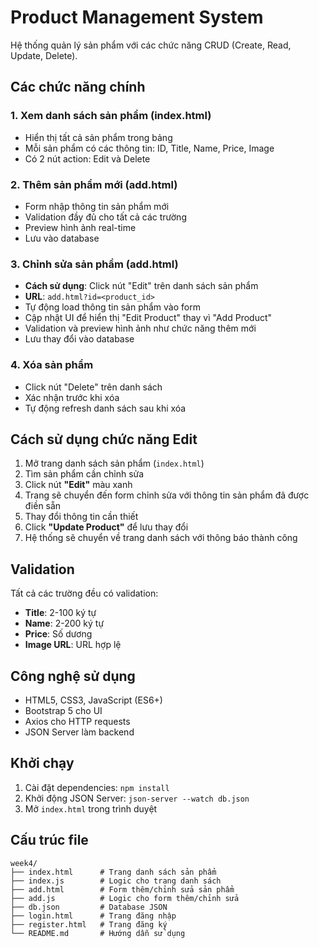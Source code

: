 # Product Management System

Hệ thống quản lý sản phẩm với các chức năng CRUD (Create, Read, Update, Delete).

## Các chức năng chính

### 1. Xem danh sách sản phẩm (index.html)
- Hiển thị tất cả sản phẩm trong bảng
- Mỗi sản phẩm có các thông tin: ID, Title, Name, Price, Image
- Có 2 nút action: Edit và Delete

### 2. Thêm sản phẩm mới (add.html)
- Form nhập thông tin sản phẩm mới
- Validation đầy đủ cho tất cả các trường
- Preview hình ảnh real-time
- Lưu vào database

### 3. Chỉnh sửa sản phẩm (add.html)
- **Cách sử dụng**: Click nút "Edit" trên danh sách sản phẩm
- **URL**: `add.html?id=<product_id>`
- Tự động load thông tin sản phẩm vào form
- Cập nhật UI để hiển thị "Edit Product" thay vì "Add Product"
- Validation và preview hình ảnh như chức năng thêm mới
- Lưu thay đổi vào database

### 4. Xóa sản phẩm
- Click nút "Delete" trên danh sách
- Xác nhận trước khi xóa
- Tự động refresh danh sách sau khi xóa

## Cách sử dụng chức năng Edit

1. Mở trang danh sách sản phẩm (`index.html`)
2. Tìm sản phẩm cần chỉnh sửa
3. Click nút **"Edit"** màu xanh
4. Trang sẽ chuyển đến form chỉnh sửa với thông tin sản phẩm đã được điền sẵn
5. Thay đổi thông tin cần thiết
6. Click **"Update Product"** để lưu thay đổi
7. Hệ thống sẽ chuyển về trang danh sách với thông báo thành công

## Validation

Tất cả các trường đều có validation:
- **Title**: 2-100 ký tự
- **Name**: 2-200 ký tự  
- **Price**: Số dương
- **Image URL**: URL hợp lệ

## Công nghệ sử dụng

- HTML5, CSS3, JavaScript (ES6+)
- Bootstrap 5 cho UI
- Axios cho HTTP requests
- JSON Server làm backend

## Khởi chạy

1. Cài đặt dependencies: `npm install`
2. Khởi động JSON Server: `json-server --watch db.json`
3. Mở `index.html` trong trình duyệt

## Cấu trúc file

```
week4/
├── index.html      # Trang danh sách sản phẩm
├── index.js        # Logic cho trang danh sách
├── add.html        # Form thêm/chỉnh sửa sản phẩm
├── add.js          # Logic cho form thêm/chỉnh sửa
├── db.json         # Database JSON
├── login.html      # Trang đăng nhập
├── register.html   # Trang đăng ký
└── README.md       # Hướng dẫn sử dụng
``` 